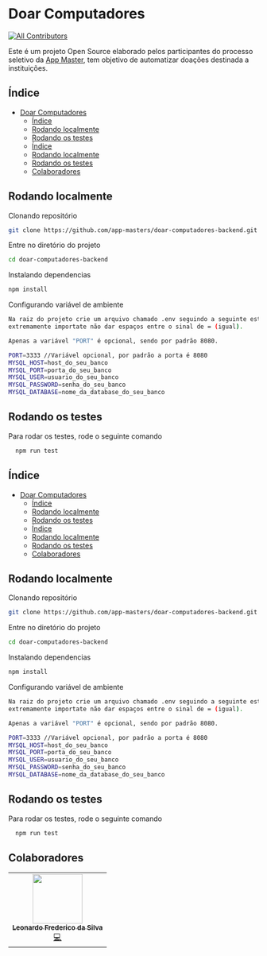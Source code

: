 
# Doar Computadores
<!-- ALL-CONTRIBUTORS-BADGE:START - Do not remove or modify this section -->
[![All Contributors](https://img.shields.io/badge/all_contributors-1-orange.svg?style=flat-square)](#contributors-)
<!-- ALL-CONTRIBUTORS-BADGE:END -->

Este é um projeto Open Source elaborado pelos participantes do processo seletivo da 
[App Master](https://www.appmasters.io/), tem objetivo de automatizar doações destinada
a instituições.



## Índice

- [Doar Computadores](#doar-computadores)
  - [Índice](#índice)
  - [Rodando localmente](#rodando-localmente)
  - [Rodando os testes](#rodando-os-testes)
  - [Índice](#índice-1)
  - [Rodando localmente](#rodando-localmente-1)
  - [Rodando os testes](#rodando-os-testes-1)
  - [Colaboradores](#colaboradores)

## Rodando localmente

Clonando repositório

```bash
git clone https://github.com/app-masters/doar-computadores-backend.git
```

Entre no diretório do projeto

```bash
cd doar-computadores-backend
```

Instalando dependencias

```bash
npm install
```

Configurando variável de ambiente

```bash
Na raiz do projeto crie um arquivo chamado .env seguindo a seguinte estrutura, é 
extremamente importate não dar espaços entre o sinal de = (igual).

Apenas a variável "PORT" é opcional, sendo por padrão 8080.

PORT=3333 //Variável opcional, por padrão a porta é 8080
MYSQL_HOST=host_do_seu_banco
MYSQL_PORT=porta_do_seu_banco
MYSQL_USER=usuario_do_seu_banco
MYSQL_PASSWORD=senha_do_seu_banco
MYSQL_DATABASE=nome_da_database_do_seu_banco
```


## Rodando os testes

Para rodar os testes, rode o seguinte comando

```bash
  npm run test
```



## Índice

- [Doar Computadores](#doar-computadores)
  - [Índice](#índice)
  - [Rodando localmente](#rodando-localmente)
  - [Rodando os testes](#rodando-os-testes)
  - [Índice](#índice-1)
  - [Rodando localmente](#rodando-localmente-1)
  - [Rodando os testes](#rodando-os-testes-1)
  - [Colaboradores](#colaboradores)

## Rodando localmente

Clonando repositório

```bash
git clone https://github.com/app-masters/doar-computadores-backend.git
```

Entre no diretório do projeto

```bash
cd doar-computadores-backend
```

Instalando dependencias

```bash
npm install
```

Configurando variável de ambiente

```bash
Na raiz do projeto crie um arquivo chamado .env seguindo a seguinte estrutura, é 
extremamente importate não dar espaços entre o sinal de = (igual).

Apenas a variável "PORT" é opcional, sendo por padrão 8080.

PORT=3333 //Variável opcional, por padrão a porta é 8080
MYSQL_HOST=host_do_seu_banco
MYSQL_PORT=porta_do_seu_banco
MYSQL_USER=usuario_do_seu_banco
MYSQL_PASSWORD=senha_do_seu_banco
MYSQL_DATABASE=nome_da_database_do_seu_banco
```


## Rodando os testes

Para rodar os testes, rode o seguinte comando

```bash
  npm run test
```

## Colaboradores

<!-- ALL-CONTRIBUTORS-LIST:START - Do not remove or modify this section -->
<!-- prettier-ignore-start -->
<!-- markdownlint-disable -->
<table>
  <tr>
    <td align="center"><a href="https://github.com/leofredy"><img src="https://avatars.githubusercontent.com/u/62650643?v=4?s=100" width="100px;" alt=""/><br /><sub><b>Leonardo Frederico da Silva</b></sub></a><br /><a href="https://github.com/App Master/doar-computadores-backend/commits?author=leofredy" title="Code">💻</a></td>
  </tr>
</table>

<!-- markdownlint-restore -->
<!-- prettier-ignore-end -->

<!-- ALL-CONTRIBUTORS-LIST:END -->
